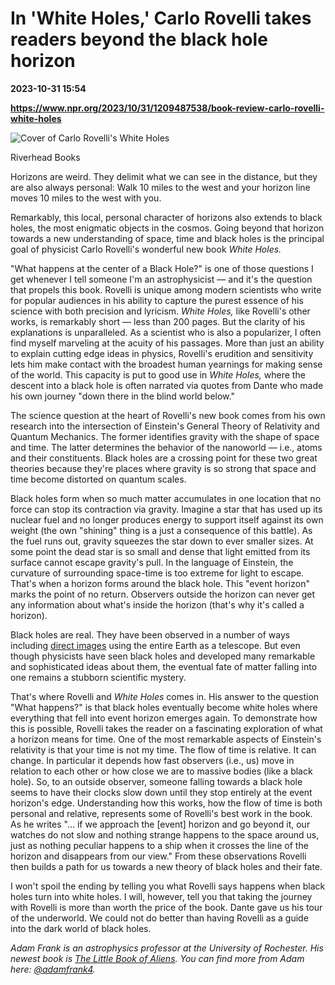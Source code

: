 # In 'White Holes,' Carlo Rovelli takes readers beyond the black hole horizon

**2023-10-31 15:54**

**https://www.npr.org/2023/10/31/1209487538/book-review-carlo-rovelli-white-holes**

 ![Cover of Carlo Rovelli's White Holes](https://media.npr.org/assets/img/2023/10/31/white_custom-be45612394777646f7b31caea74297e288770557-s1100-c50.jpg) 

Riverhead Books

Horizons are weird. They delimit what we can see in the distance, but they are also always personal: Walk 10 miles to the west and your horizon line moves 10 miles to the west with you.

Remarkably, this local, personal character of horizons also extends to black holes, the most enigmatic objects in the cosmos. Going beyond that horizon towards a new understanding of space, time and black holes is the principal goal of physicist Carlo Rovelli's wonderful new book _White Holes._

"What happens at the center of a Black Hole?" is one of those questions I get whenever I tell someone I'm an astrophysicist — and it's the question that propels this book. Rovelli is unique among modern scientists who write for popular audiences in his ability to capture the purest essence of his science with both precision and lyricism. _White Holes,_ like Rovelli's other works, is remarkably short — less than 200 pages. But the clarity of his explanations is unparalleled. As a scientist who is also a popularizer, I often find myself marveling at the acuity of his passages. More than just an ability to explain cutting edge ideas in physics, Rovelli's erudition and sensitivity lets him make contact with the broadest human yearnings for making sense of the world. This capacity is put to good use in _White Holes,_ where the descent into a black hole is often narrated via quotes from Dante who made his own journey "down there in the blind world below."

The science question at the heart of Rovelli's new book comes from his own research into the intersection of Einstein's General Theory of Relativity and Quantum Mechanics. The former identifies gravity with the shape of space and time. The latter determines the behavior of the nanoworld — i.e., atoms and their constituents. Black holes are a crossing point for these two great theories because they're places where gravity is so strong that space and time become distorted on quantum scales.

Black holes form when so much matter accumulates in one location that no force can stop its contraction via gravity. Imagine a star that has used up its nuclear fuel and no longer produces energy to support itself against its own weight (the own "shining" thing is a just a consequence of this battle). As the fuel runs out, gravity squeezes the star down to ever smaller sizes. At some point the dead star is so small and dense that light emitted from its surface cannot escape gravity's pull. In the language of Einstein, the curvature of surrounding space-time is too extreme for light to escape. That's when a horizon forms around the black hole. This "event horizon" marks the point of no return. Observers outside the horizon can never get any information about what's inside the horizon (that's why it's called a horizon).

Black holes are real. They have been observed in a number of ways including [direct images](https://eventhorizontelescope.org/blog/astronomers-reveal-first-image-black-hole-heart-our-galaxy) using the entire Earth as a telescope. But even though physicists have seen black holes and developed many remarkable and sophisticated ideas about them, the eventual fate of matter falling into one remains a stubborn scientific mystery.

That's where Rovelli and _White Holes_ comes in. His answer to the question "What happens?" is that black holes eventually become white holes where everything that fell into event horizon emerges again. To demonstrate how this is possible, Rovelli takes the reader on a fascinating exploration of what a horizon means for time. One of the most remarkable aspects of Einstein's relativity is that your time is not my time. The flow of time is relative. It can change. In particular it depends how fast observers (i.e., us) move in relation to each other or how close we are to massive bodies (like a black hole). So, to an outside observer, someone falling towards a black hole seems to have their clocks slow down until they stop entirely at the event horizon's edge. Understanding how this works, how the flow of time is both personal and relative, represents some of Rovelli's best work in the book. As he writes "... if we approach the \[event\] horizon and go beyond it, our watches do not slow and nothing strange happens to the space around us, just as nothing peculiar happens to a ship when it crosses the line of the horizon and disappears from our view." From these observations Rovelli then builds a path for us towards a new theory of black holes and their fate.

I won't spoil the ending by telling you what Rovelli says happens when black holes turn into white holes. I will, however, tell you that taking the journey with Rovelli is more than worth the price of the book. Dante gave us his tour of the underworld. We could not do better than having Rovelli as a guide into the dark world of black holes.

_Adam Frank is an astrophysics professor at the University of Rochester. His newest book is [The Little Book of Aliens](https://www.harpercollins.com/products/the-little-book-of-aliens-adam-frank?variant=41038091517986)._ _You can find more from Adam here:_ [_@adamfrank4_](https://twitter.com/adamfrank4)_._